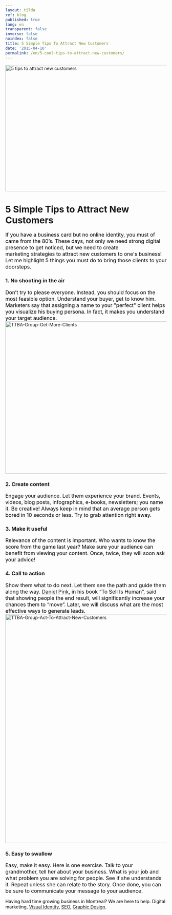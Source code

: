 ```yaml
---
layout: tilda
ref: blog
published: true
lang: en
transparent: false
inverse: false
noindex: false
title: 5 Simple Tips To Attract New Customers
date: '2015-04-10'
permalink: /en/5-cool-tips-to-attract-new-customers/
---
```

<img class="alignnone wp-image-1565 size-full" src="https://ttbagroup.com/wp-content/uploads/2015/08/Professioneel-wachten-e1439236934415.jpg" alt="5 tips to attract new customers" width="852" height="394" />
<h1>5 Simple Tips to Attract New Customers</h1>
<p class="p1"><span class="s1" style="font-size: 12pt; color: #000000;">If you have a business card but no online identity, you must of came from the 80’s. These days, not only we need strong digital presence to get noticed, but we need to create marketing<span class="Apple-converted-space"> </span>strategies to attract new customers to one's business! Let me highlight 5 things you must do to bring those clients to your doorsteps. </span></p>

<h3><strong>1. No shooting in the air</strong></h3>
<span style="font-size: 12pt; color: #000000;">Don’t try to please everyone. Instead, you should focus on the most feasible option. Understand your buyer, get to know him. Marketers say that assigning a name to your "perfect" client helps you visualize his buying persona. In fact, it makes you understand your target audience.</span>

<img class="alignnone wp-image-1567 size-full" src="https://ttbagroup.com/wp-content/uploads/2015/08/find-the-right-SEO-keywords-that-fit.jpg" alt="TTBA-Group-Get-More-Clients" width="752" height="475" />
<h3><strong>2. Create content</strong></h3>
<p class="p1"><span class="s1" style="font-size: 12pt; color: #000000;">Engage your audience. Let them experience your brand. Events, videos, blog posts, infographics, e-books, newsletters; you name it. Be creative! Always keep in mind that an average person gets bored in 10 seconds or less. Try to grab attention right away. </span></p>

<h3><strong>3. Make it useful</strong></h3>
<p class="p1"><span class="s1" style="font-size: 12pt; color: #000000;">Relevance of the content is important. Who wants to know the score from the game last year? Make sure your audience can benefit from viewing your content. Once, twice, they will soon ask your advice!</span></p>

<h3><strong>4. Call to action</strong></h3>
<span style="font-size: 12pt; color: #000000;">Show them what to do next. Let them see the path and guide them along the way. <a href="http://www.danpink.com/about/" target="_blank">Daniel Pink</a>, in his book “To Sell Is Human”, said that showing people the end result, will significantly increase your chances them to “move”. Later, we will discuss what are the most effective ways to generate leads.</span>

<img class="alignnone wp-image-1569 size-large" src="https://ttbagroup.com/wp-content/uploads/2015/08/Vladimir_Putin-6-1940x1352-1024x714.jpg" alt="TTBA-Group-Act-To-Attract-New-Customers" width="1024" height="714" />
<h3><strong>5. Easy to swallow</strong></h3>
<span style="font-size: 12pt; color: #000000;">Easy, make it easy. Here is one exercise. Talk to your grandmother, tell her about your business. What is your job and what problem you are solving for people. See if she understands it. Repeat unless she can relate to the story. Once done, you can be sure to communicate your message to your audience.</span>

<span style="color: #000000;">Having hard time growing business in Montreal? We are here to help. Digital marketing, <a href="/?page_id=650">Visual Identity</a>, <a href="/?page_id=648">SEO</a>, <a href="/?page_id=650">Graphic Design</a>.</span>